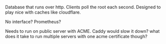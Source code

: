 Database that runs over http. Clients poll the root each second. Designed to play nice with caches like cloudflare.

No interface? Prometheus?

Needs to run on public server with ACME. Caddy would slow it down? what does it take to run multiple servers with one acme certificate though?


